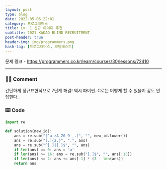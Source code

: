 ```yaml
---
layout: post
type: blog
date: 2022-05-06 22:01
category: 프로그래머스
title: Lv. 1 신규 아이디 추천
subtitle: 2021 KAKAO BLIND RECRUITMENT
post-header: true
header-img: img/programmers.png
hash-tag: [프로그래머스, 코딩테스트]
---
```

문제 링크 - https://programmers.co.kr/learn/courses/30/lessons/72410

---

### ✍🏻 Comment
간단하게 정규표현식으로 7단계 해결! 역시 파이썬..C로는 어떻게 할 수 있을지 감도 안잡힌다..

### ⌨️ Code
```python
import re

def solution(new_id):
    ans = re.sub("[^a-zA-Z0-9-_.]", "", new_id.lower())
    ans = re.sub("[.]{2,}", ".", ans)
    ans = re.sub("^[.]|[.]$", "", ans)
    if len(ans) == 0: ans = 'a'
    if len(ans) >= 16: ans = re.sub("[.]$", "", ans[:15])
    if len(ans) <= 2: ans += ans[-1] * (3 - len(ans))
    return ans
```